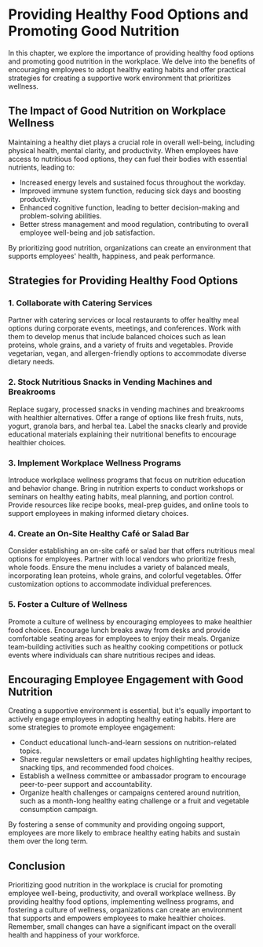 Providing Healthy Food Options and Promoting Good Nutrition
======================================================================

In this chapter, we explore the importance of providing healthy food options and promoting good nutrition in the workplace. We delve into the benefits of encouraging employees to adopt healthy eating habits and offer practical strategies for creating a supportive work environment that prioritizes wellness.

**The Impact of Good Nutrition on Workplace Wellness**
------------------------------------------------------

Maintaining a healthy diet plays a crucial role in overall well-being, including physical health, mental clarity, and productivity. When employees have access to nutritious food options, they can fuel their bodies with essential nutrients, leading to:

* Increased energy levels and sustained focus throughout the workday.
* Improved immune system function, reducing sick days and boosting productivity.
* Enhanced cognitive function, leading to better decision-making and problem-solving abilities.
* Better stress management and mood regulation, contributing to overall employee well-being and job satisfaction.

By prioritizing good nutrition, organizations can create an environment that supports employees' health, happiness, and peak performance.

**Strategies for Providing Healthy Food Options**
-------------------------------------------------

### 1. Collaborate with Catering Services

Partner with catering services or local restaurants to offer healthy meal options during corporate events, meetings, and conferences. Work with them to develop menus that include balanced choices such as lean proteins, whole grains, and a variety of fruits and vegetables. Provide vegetarian, vegan, and allergen-friendly options to accommodate diverse dietary needs.

### 2. Stock Nutritious Snacks in Vending Machines and Breakrooms

Replace sugary, processed snacks in vending machines and breakrooms with healthier alternatives. Offer a range of options like fresh fruits, nuts, yogurt, granola bars, and herbal tea. Label the snacks clearly and provide educational materials explaining their nutritional benefits to encourage healthier choices.

### 3. Implement Workplace Wellness Programs

Introduce workplace wellness programs that focus on nutrition education and behavior change. Bring in nutrition experts to conduct workshops or seminars on healthy eating habits, meal planning, and portion control. Provide resources like recipe books, meal-prep guides, and online tools to support employees in making informed dietary choices.

### 4. Create an On-Site Healthy Café or Salad Bar

Consider establishing an on-site café or salad bar that offers nutritious meal options for employees. Partner with local vendors who prioritize fresh, whole foods. Ensure the menu includes a variety of balanced meals, incorporating lean proteins, whole grains, and colorful vegetables. Offer customization options to accommodate individual preferences.

### 5. Foster a Culture of Wellness

Promote a culture of wellness by encouraging employees to make healthier food choices. Encourage lunch breaks away from desks and provide comfortable seating areas for employees to enjoy their meals. Organize team-building activities such as healthy cooking competitions or potluck events where individuals can share nutritious recipes and ideas.

**Encouraging Employee Engagement with Good Nutrition**
-------------------------------------------------------

Creating a supportive environment is essential, but it's equally important to actively engage employees in adopting healthy eating habits. Here are some strategies to promote employee engagement:

* Conduct educational lunch-and-learn sessions on nutrition-related topics.
* Share regular newsletters or email updates highlighting healthy recipes, snacking tips, and recommended food choices.
* Establish a wellness committee or ambassador program to encourage peer-to-peer support and accountability.
* Organize health challenges or campaigns centered around nutrition, such as a month-long healthy eating challenge or a fruit and vegetable consumption campaign.

By fostering a sense of community and providing ongoing support, employees are more likely to embrace healthy eating habits and sustain them over the long term.

**Conclusion**
--------------

Prioritizing good nutrition in the workplace is crucial for promoting employee well-being, productivity, and overall workplace wellness. By providing healthy food options, implementing wellness programs, and fostering a culture of wellness, organizations can create an environment that supports and empowers employees to make healthier choices. Remember, small changes can have a significant impact on the overall health and happiness of your workforce.
